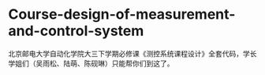 # Course-design-of-measurement-and-control-system
北京邮电大学自动化学院大三下学期必修课《测控系统课程设计》全套代码，学长学姐们（吴雨松、陆萌、陈砚琳）只能帮你们到这了。
